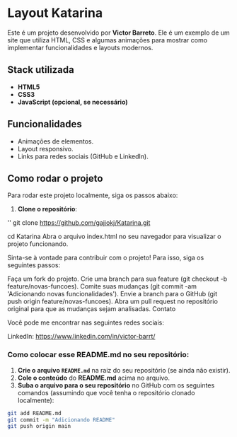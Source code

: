 
# Layout Katarina

Este é um projeto desenvolvido por **Victor Barreto**. Ele é um exemplo de um site que utiliza HTML, CSS e algumas animações para mostrar como implementar funcionalidades e layouts modernos.

## Stack utilizada

- **HTML5**
- **CSS3**
- **JavaScript (opcional, se necessário)**

## Funcionalidades

- Animações de elementos.
- Layout responsivo.
- Links para redes sociais (GitHub e LinkedIn).

## Como rodar o projeto

Para rodar este projeto localmente, siga os passos abaixo:

1. **Clone o repositório**:

''
git clone https://github.com/gajjokj/Katarina.git



cd Katarina
Abra o arquivo index.html no seu navegador para visualizar o projeto funcionando.

Sinta-se à vontade para contribuir com o projeto! Para isso, siga os seguintes passos:

Faça um fork do projeto.
Crie uma branch para sua feature (git checkout -b feature/novas-funcoes).
Comite suas mudanças (git commit -am 'Adicionando novas funcionalidades').
Envie a branch para o GitHub (git push origin feature/novas-funcoes).
Abra um pull request no repositório original para que as mudanças sejam analisadas.
Contato


Você pode me encontrar nas seguintes redes sociais:

LinkedIn: https://www.linkedin.com/in/victor-barrt/


### Como colocar esse **README.md** no seu repositório:

1. **Crie o arquivo `README.md`** na raiz do seu repositório (se ainda não existir).
2. **Cole o conteúdo** do **README.md** acima no arquivo.
3. **Suba o arquivo para o seu repositório** no GitHub com os seguintes comandos (assumindo que você tenha o repositório clonado localmente):

```bash
git add README.md
git commit -m "Adicionando README"
git push origin main

